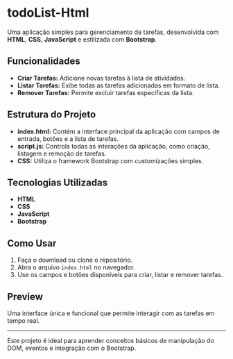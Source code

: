 # todoList-Html

Uma aplicação simples para gerenciamento de tarefas, desenvolvida com **HTML**, **CSS**, **JavaScript** e estilizada com **Bootstrap**.

## Funcionalidades

- **Criar Tarefas:** Adicione novas tarefas à lista de atividades.
- **Listar Tarefas:** Exibe todas as tarefas adicionadas em formato de lista.
- **Remover Tarefas:** Permite excluir tarefas específicas da lista.

## Estrutura do Projeto

- **index.html:** Contém a interface principal da aplicação com campos de entrada, botões e a lista de tarefas.
- **script.js:** Controla todas as interações da aplicação, como criação, listagem e remoção de tarefas.
- **CSS:** Utiliza o framework Bootstrap com customizações simples.

## Tecnologias Utilizadas

- **HTML**
- **CSS**
- **JavaScript**
- **Bootstrap**

## Como Usar

1. Faça o download ou clone o repositório.
2. Abra o arquivo `index.html` no navegador.
3. Use os campos e botões disponíveis para criar, listar e remover tarefas.

## Preview

Uma interface única e funcional que permite interagir com as tarefas em tempo real.

---

Este projeto é ideal para aprender conceitos básicos de manipulação do DOM, eventos e integração com o Bootstrap.
